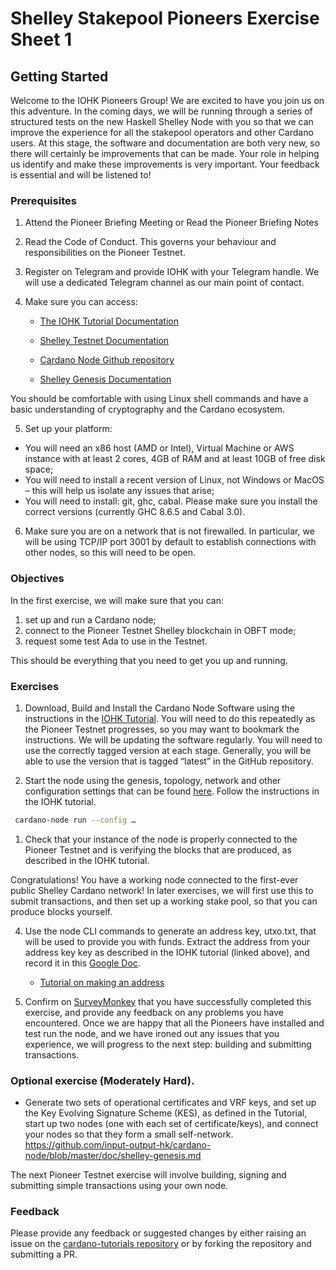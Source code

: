 # Shelley Stakepool Pioneers Exercise Sheet 1

## Getting Started

Welcome to the IOHK Pioneers Group!  We are excited to have you join us on this adventure.  In the coming days, we will be running through a series of structured tests on the new Haskell Shelley Node with you so that we can improve the experience for all the stakepool operators and other Cardano users.  At this stage, the software and documentation are both very new, so there will certainly be improvements that can be made.  Your role in helping us identify and make these improvements is very important.  Your feedback is essential and will be listened to!

### Prerequisites

1. Attend the Pioneer Briefing Meeting or Read the Pioneer Briefing Notes

2. Read the Code of Conduct.  This governs your behaviour and responsibilities on the Pioneer Testnet.

3. Register on Telegram and provide IOHK with your Telegram handle.  We will use a dedicated Telegram channel as our main point of contact.

4. Make sure you can access:
    - [The IOHK Tutorial Documentation](https://github.com/input-output-hk/cardano-tutorials/tree/master/node-setup)

    - [Shelley Testnet Documentation](https://testnets.cardano.org/en/shelley-haskell/overview/)
    - [Cardano Node Github repository](https://github.com/input-output-hk/cardano-node)
    - [Shelley Genesis Documentation](https://github.com/input-output-hk/cardano-node/blob/master/doc/shelley-genesis.md)

  You should be comfortable with using Linux shell commands and have a basic understanding of cryptography and the Cardano ecosystem.

5. Set up your platform:
  - You will need an x86 host (AMD or Intel), Virtual Machine or AWS instance with at least 2 cores, 4GB of RAM and at least 10GB of free disk space;
  - You will need to install a recent version of Linux, not Windows or MacOS – this will help us isolate any issues that arise;
  - You will need to install: git, ghc, cabal.  Please make sure you install the correct versions (currently GHC 8.6.5 and Cabal 3.0).

6. Make sure you are on a network that is not firewalled. In particular, we will be using TCP/IP port 3001 by default to establish connections with other nodes, so this will need to be open.

### Objectives

In the first exercise, we will make sure that you can:

1. set up and run a Cardano node;
2. connect to the Pioneer Testnet Shelley blockchain in OBFT mode;
3. request some test Ada to use in the Testnet.

This should be everything that you need to get you up and running.

### Exercises

1. Download, Build and Install the Cardano Node Software using the instructions in the [IOHK Tutorial](https://github.com/input-output-hk/cardano-tutorials/tree/master/node-setup).  You will need to do this repeatedly as the Pioneer Testnet progresses, so you may want to bookmark the instructions.  We will be updating the software regularly.  You will need to use the correctly tagged version at each stage.   Generally, you will be able to use the version that is tagged “latest” in the GitHub repository.

2. Start the node using the genesis, topology, network and other configuration settings that can be found [here](https://hydra.iohk.io/job/Cardano/cardano-node/cardano-deployment/latest-finished/download/1/index.html). Follow the instructions in the IOHK tutorial. 
  
```bash
 cardano-node run --config …
```

1. Check that your instance of the node is properly connected to the Pioneer Testnet and is verifying the blocks that are produced, as described in the IOHK tutorial.

  Congratulations!  You have a working node connected to the first-ever public Shelley Cardano network!    In later exercises, we will first use this to submit transactions, and then set up a working stake pool, so that you can produce blocks yourself.

4. Use the node CLI commands to generate an address key, utxo.txt, that will be used to provide you with funds.  Extract the address from your address key key as described in the IOHK tutorial (linked above), and record it in this [Google Doc](https://docs.google.com/spreadsheets/d/1o62S2_24bcZNIpT3FASKHVGHG-dQ4J0vDaVCEsxbVKU/edit?usp=sharing).

   - [Tutorial on making an address](https://github.com/input-output-hk/cardano-tutorials/blob/master/node-setup/address.md)

5. Confirm on [SurveyMonkey](https://www.surveymonkey.co.uk/r/S9N5M5H) that you have successfully completed this exercise, and provide any feedback on any problems you have encountered.  Once we are happy that all the Pioneers have installed and test run the node, and we have ironed out any issues that you experience, we will progress to the next step: building and submitting transactions.

### Optional exercise (Moderately Hard).

- Generate two sets of operational certificates and VRF keys, and set up the Key Evolving Signature Scheme (KES), as defined in the Tutorial, start up two nodes (one with each set of certificate/keys), and connect your nodes so that they form a small self-network.
  https://github.com/input-output-hk/cardano-node/blob/master/doc/shelley-genesis.md

The next Pioneer Testnet exercise will involve building, signing and submitting simple transactions using your own node.

### Feedback

Please provide any feedback or suggested changes by either raising an issue on the [cardano-tutorials repository](https://github.com/input-output-hk/cardano-tutorials) or by forking the repository and submitting a PR.

